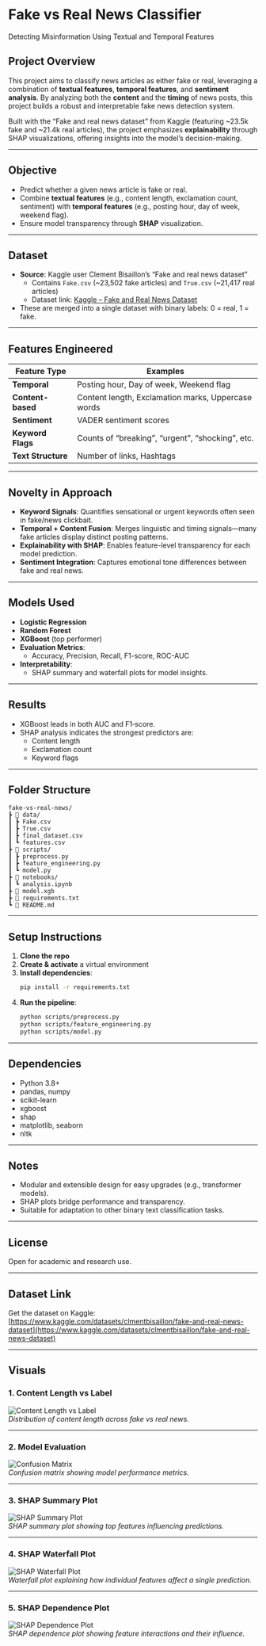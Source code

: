 # Fake vs Real News Classifier

Detecting Misinformation Using Textual and Temporal Features

## Project Overview

This project aims to classify news articles as either fake or real, leveraging a combination of **textual features**, **temporal features**, and **sentiment analysis**. By analyzing both the **content** and the **timing** of news posts, this project builds a robust and interpretable fake news detection system.

Built with the “Fake and real news dataset” from Kaggle (featuring ~23.5k fake and ~21.4k real articles), the project emphasizes **explainability** through SHAP visualizations, offering insights into the model’s decision-making.

---

## Objective

- Predict whether a given news article is fake or real.
- Combine **textual features** (e.g., content length, exclamation count, sentiment) with **temporal features** (e.g., posting hour, day of week, weekend flag).
- Ensure model transparency through **SHAP** visualization.

---

## Dataset

- **Source**: Kaggle user Clement Bisaillon’s “Fake and real news dataset”  
  - Contains `Fake.csv` (~23,502 fake articles) and `True.csv` (~21,417 real articles)  
  - Dataset link: [Kaggle – Fake and Real News Dataset](https://www.kaggle.com/datasets/clmentbisaillon/fake-and-real-news-dataset)
- These are merged into a single dataset with binary labels: 0 = real, 1 = fake.

---

## Features Engineered

| Feature Type         | Examples                                           |
|----------------------|----------------------------------------------------|
| **Temporal**         | Posting hour, Day of week, Weekend flag           |
| **Content-based**    | Content length, Exclamation marks, Uppercase words |
| **Sentiment**        | VADER sentiment scores                            |
| **Keyword Flags**    | Counts of “breaking”, “urgent”, “shocking”, etc.  |
| **Text Structure**   | Number of links, Hashtags                         |

---

## Novelty in Approach

- **Keyword Signals**: Quantifies sensational or urgent keywords often seen in fake/news clickbait.
- **Temporal + Content Fusion**: Merges linguistic and timing signals—many fake articles display distinct posting patterns.
- **Explainability with SHAP**: Enables feature-level transparency for each model prediction.
- **Sentiment Integration**: Captures emotional tone differences between fake and real news.

---

## Models Used

- **Logistic Regression**
- **Random Forest**
- **XGBoost** (top performer)
- **Evaluation Metrics**:
  - Accuracy, Precision, Recall, F1-score, ROC-AUC
- **Interpretability**:
  - SHAP summary and waterfall plots for model insights.

---

## Results

- XGBoost leads in both AUC and F1‑score.
- SHAP analysis indicates the strongest predictors are:
  - Content length
  - Exclamation count
  - Keyword flags

---

## Folder Structure

```
fake-vs-real-news/
┣ 📂 data/
┃ ┣ Fake.csv
┃ ┣ True.csv
┃ ┣ final_dataset.csv
┃ ┗ features.csv
┣ 📂 scripts/
┃ ┣ preprocess.py
┃ ┣ feature_engineering.py
┃ ┗ model.py
┣ 📂 notebooks/
┃ ┗ analysis.ipynb
┣ 📄 model.xgb
┣ 📄 requirements.txt
┗ 📄 README.md
```

---

## Setup Instructions

1. **Clone the repo**  
2. **Create & activate** a virtual environment  
3. **Install dependencies**:  
   ```bash
   pip install -r requirements.txt
   ```  
4. **Run the pipeline**:  
   ```bash
   python scripts/preprocess.py
   python scripts/feature_engineering.py
   python scripts/model.py
   ```

---

## Dependencies

- Python 3.8+
- pandas, numpy  
- scikit-learn  
- xgboost  
- shap  
- matplotlib, seaborn  
- nltk

---

## Notes

- Modular and extensible design for easy upgrades (e.g., transformer models).
- SHAP plots bridge performance and transparency.
- Suitable for adaptation to other binary text classification tasks.

---

## License

Open for academic and research use.

---

## Dataset Link

Get the dataset on Kaggle:  
[https://www.kaggle.com/datasets/clmentbisaillon/fake-and-real-news-dataset](https://www.kaggle.com/datasets/clmentbisaillon/fake-and-real-news-dataset)

---

## Visuals

### 1. Content Length vs Label
![Content Length vs Label](Images/content_length_vs_label.png)  
*Distribution of content length across fake vs real news.*

---

### 2. Model Evaluation
![Confusion Matrix](Images/confusion_matrix.png)  
*Confusion matrix showing model performance metrics.*

---

### 3. SHAP Summary Plot
![SHAP Summary Plot](Images/shap_summary.png)  
*SHAP summary plot showing top features influencing predictions.*

---

### 4. SHAP Waterfall Plot
![SHAP Waterfall Plot](Images/shap_waterfall_plot.png)  
*Waterfall plot explaining how individual features affect a single prediction.*

---

### 5. SHAP Dependence Plot
![SHAP Dependence Plot](Images/shap_dependence_plot.png)  
*SHAP dependence plot showing feature interactions and their influence.*
